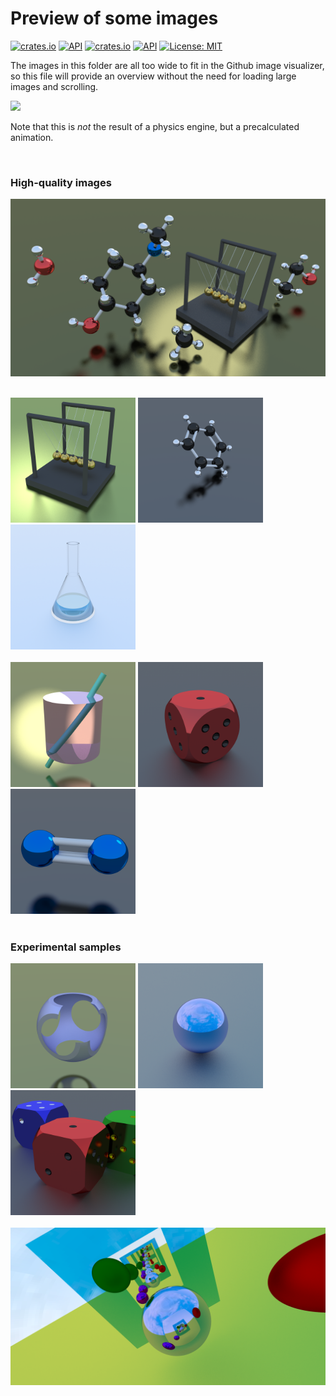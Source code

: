 # Preview of some images

[![crates.io](http://meritbadge.herokuapp.com/pytrace)](https://crates.io/crates/pytrace)
[![API](https://docs.rs/pytrace/badge.svg)](https://docs.rs/pytrace)
[![crates.io](http://meritbadge.herokuapp.com/pytrace_core)](https://crates.io/crates/pytrace)
[![API](https://docs.rs/pytrace_core/badge.svg)](https://docs.rs/pytrace_core)
[![License: MIT](https://img.shields.io/badge/License-MIT-yellow.svg)](https://opensource.org/licenses/MIT)

The images in this folder are all too wide to fit in the Github image visualizer, so this file will provide an overview without the need for loading large images and scrolling.

<img src="cradle.gif" width="600"/>
<br>

Note that this is _not_ the result of a physics engine, but a precalculated animation.

<br>

### High-quality images

<img src="wallpaper-al.png" width="600"/>
<br><br>

<img src="cradle.png" width="200"/> <img src="benzene.png" width="200"/> <img src="erlenmeyer.png" width="200"/>
<br><br>
<img src="glass.png" width="200"/> <img src="die.png" width="200"/> <img src="dinitrogen.png" width="200"/>
<br><br>

### Experimental samples

<img src="carving.png" width="200"/> <img src="sky.png" width="200"/> <img src="dice.png" width="200"/>
<br><br>
<img src="mirrors.png" width="600"/>
